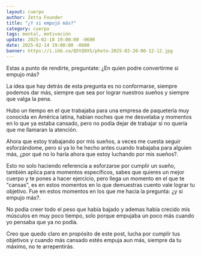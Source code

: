 ```yaml
---
layout: cuerpo
author: Zetta Founder
title: "¿Y si empujó más?"
category: cuerpo
tags: mental, motivación
update: 2025-02-18 19:00:00 -0600
date: 2025-02-14 19:00:00 -0600
banner: https://i.ibb.co/Q5tQ9X5/photo-2025-02-20-00-12-12.jpg
---
```

Estas a punto de rendirte, preguntate: ¿En quien podre convertirme si empujo más?

La idea que hay detrás de esta pregunta es no conformarse, siempre podemos dar más, siempre que sea por lograr nuestros sueños y siempre que valga la pena.

Hubo un tiempo en el que trabajaba para una empresa de paquetería muy conocida en América latina, habían noches que me desvelaba y momentos en lo que ya estaba cansado, pero no podía dejar de trabajar si no quería que me llamaran la atención.

Ahora que estoy trabajando por mis sueños, a veces me cuesta seguir esforzándome, pero si ya lo he hecho antes cuando trabajaba para alguien más, ¿por qué no lo haría ahora que estoy luchando por mis sueños?.

Esto no solo haciendo referencia a esforzarse por cumplir un sueño, también aplica para momentos específicos, sabes que quieres un mejor cuerpo y te pones a hacer ejercicio, pero llega un momento en el que te "cansas", es en estos momentos en lo que demuestras cuento vale lograr tu objetivo. Fue en estos momentos en los que me hacia la pregunta: ¿y si empujo más?.

No podía creer todo el peso que había bajado y ademas había crecido mis músculos en muy poco tiempo, solo porque empujaba un poco más cuando yo pensaba que ya no podía.

Creo que quedo claro en propósito de este post, lucha por cumplir tus objetivos y cuando más cansado estés empuja aun más, siempre da tu máximo, no te arrepentirás.